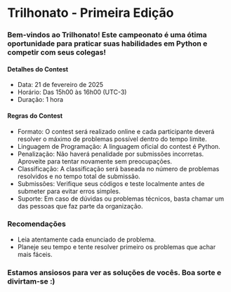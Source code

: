 # Trilhonato - Primeira Edição

### Bem-vindos ao Trilhonato! Este campeonato é uma ótima oportunidade para praticar suas habilidades em Python e competir com seus colegas!

#### Detalhes do Contest 
- Data: 21 de fevereiro de 2025
- Horário: Das 15h00 às 16h00 (UTC-3)
- Duração: 1 hora
     

#### Regras do Contest 
- Formato: 
O contest será realizado online e cada participante deverá resolver o máximo de problemas possível dentro do tempo limite.
- Linguagem de Programação: 
A linguagem oficial do contest é Python.
- Penalização: 
Não haverá penalidade por submissões incorretas. Aproveite para tentar novamente sem preocupações.
- Classificação: 
A classificação será baseada no número de problemas resolvidos e no tempo total de submissão.
- Submissões: 
Verifique seus códigos e teste localmente antes de submeter para evitar erros simples.
- Suporte: 
Em caso de dúvidas ou problemas técnicos, basta chamar um das pessoas que faz parte da organização.
         
### Recomendações 
- Leia atentamente cada enunciado de problema.
- Planeje seu tempo e tente resolver primeiro os problemas que achar mais fáceis.

     
### Estamos ansiosos para ver as soluções de vocês. Boa sorte e divirtam-se :)
